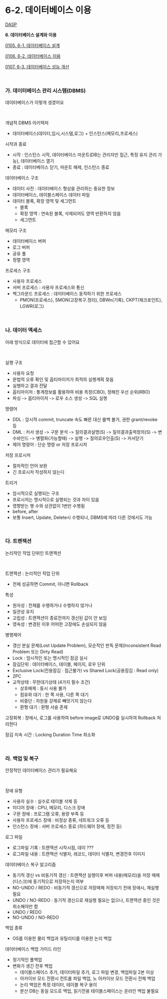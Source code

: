 # 6-2. 데이터베이스 이용

<p> <a href="./study_dasp.html">DASP</a> </p>

**<p> 6. 데이터베이스 설계와 이용</p>**
<p> <a href="./study_0105.html">0105. 6-1. 데이터베이스 설계</a> </p>
<p> <a href="./study_0106.html">0106. 6-2. 데이터베이스 이용</a> </p>
<p> <a href="./study_0107.html">0107. 6-3. 데이터베이스 성능 개선</a> </p>

<br>

### **가. 데이터베이스 관리 시스템(DBMS)** 

데이터베이스가 이렇게 생겼어요

<br>

개념적 DBMS 아키텍처
- 데이터베이스(데이터,임시,시스템,로그) + 인스턴스(메모리,프로세스)

시작과 종료
- 시작 : 인스턴스 시작, 데이터베이스 마운트(DB는 관리자만 접근, 특정 유지 관리 가능), 데이터베이스 열기
- 종료 : 데이터베이스 닫기, 마운트 해제, 인스턴스 종료

데이터베이스 구조
- 데이터 사전 : 데이터베이스 형상을 관리하는 중요한 정보
- 데이터베이스, 테이블스페이스 데이터 파일
- 데이터 블록, 확장 영역 및 세그먼트
  - 블록
  - 확장 영역 : 연속된 블록, 삭제되어도 영역 반환하지 않음
  - 세그먼트

메모리 구조
- 데이터베이스 버퍼
- 로그 버퍼
- 공유 풀
- 정렬 영역

프로세스 구조
- 사용자 프로세스
- 서버 프로세스 : 사용자 프로세스와 통신
- 백그라운드 프로세스 : 데이터베이스 동작하기 위한 프로세스
  - PMON(프로세스), SMON(고장복구.정리), DBWn(기록), CKPT(체크포인트), LGWR(로그) 
  
<br>


### **나. 데이터 액세스** 

아래 방식으로 데이터에 접근할 수 있어요

<br>

실행 구조
- 사용자 요청
- 문법적 오류 확인 및 옵티마이저가 최적의 실행계획 찾음
- 실행하고 결과 전달
- 옵티마이저 : 통계정보를 활용하여 비용 측정(CBO), 정해진 우선 순위(RBO)
- 파싱 -> 옵티마이저 -> 로우 소스 생성 -> SQL 실행

명령어
- DDL : 암시적 commit, truncate 속도 빠른 대신 롤백 불가, 권한 grant/revoke 등
- DML : 커서 생성 -> 구문 분석 -> 질의결과설명(S) -> 질의결과출력정의(S) -> 변수바인드 -> 병렬화(가능할때) -> 실행 -> 질의로우인출(S) -> 커서닫기
- 제어 명령어 : 단순 명령 or 저장 프로시저

저장 프로시저
- 절차적인 언어 보완
- 긴 프로시저 작성하지 않는다

트리거
- 암시적으로 실행되는 구조
- 프로시저는 명시적으로 실행되는 것과 차이 있음
- 영향받는 행 수와 상관없이 1번만 수행됨
- before, after
- 보통 Insert, Update, Delete시 수행되나, DBMS에 따라 다른 것에서도 가능

<br>


### **다. 트랜잭션** 

논리적인 작업 단위인 트랜잭션

<br>

트랜잭션 : 논리적인 작업 단위
- 전체 성공하면 Commit, 아니면 Rollback

특성
- 원자성 : 전체를 수행하거나 수행하지 않거나
- 일관성 유지
- 고립성 : 트랜잭션이 종료전까지 갱신된 값이 안 보임
- 영속성 : 변경된 이후 어떠한 고장에도 손실되지 않음

병행제어
- 갱신 분실 문제(Lost Update Problem), 모순적인 판독 문제(Inconsistent Read Problem 또는 Dirty Read)
- Lock : 암시적인 또는 명시적인 잠금 실시
- 잠김단위 : 데이터베이스, 테이블, 페이지, 로우 단위
- Exclusive Lock(전용잠김 : 접근불가) vs Shared Lock(공용잠김 : Read only)
- 2PC
- 교착상태 : 무한대기상태 (4가지 필수 조건)
  - 상호배제 : 동시 사용 불가
  - 점유와 대기 : 한 쪽 사용, 다른 쪽 대기
  - 비중단 : 자원을 강제로 빼앗기지 않는다
  - 환형 대기 : 환형 사슬 존재

고장회복 : 장애시, 로그를 사용하여 before image로 UNDO를 실시하여 Rollback 처리한다

잠김 지속 시간 : Locking Duration Time 최소화

<br>


### **라. 백업 및 복구** 

안정적인 데이터베이스 관리가 필요해요

<br>

장애 유형
- 사용자 실수 : 실수로 테이블 삭제 등
- 미디어 장애 : CPU, 메모리, 디스크 장애
- 구문 장애 : 프로그램 오류, 용량 부족 등
- 사용자 프로세스 장애 : 비정상 종류, 네트워크 오류 등
- 인스턴스 장애 : 서버 프로세스 종료 (하드웨어 장애, 정전 등)

로그 파일
- 로그파일 기록 : 트랜잭션 시작시점, 데이 ???
- 로그파일 내용 : 트랜잭션 식별자, 레코드, 데이터 식별자, 변경전후 이미지

데이터베이스 복구 알고리즘
- 동기적 갱신 vs 비동기적 갱신 : 트랜잭션 실행이후 버퍼 내용(메모리)을 저장 매체(디스크)에 동기적으로 저장하는지 여부
- NO-UNDO / REDO : 비동기적 갱신으로 저장매체 저장되기 전에 장애시, 재실행필요
- UNDO / NO-REDO : 동기적 갱신으로 재실행 필요는 없으나, 트랜잭션 중인 것은 취소해야만 함
- UNDO / REDO
- NO-UNDO / NO-REDO

백업 종류
- OS를 이용한 물리 백업과 유틸리티를 이용한 논리 백업

데이터베이스 백업 가이드 라인
- 정기적인 풀백업
- 변화가 생긴 전후 백업
  - 데이블스페이스 추가, 데이터파일 추가, 로그 파일 변경, 백업파일 2본 이상
  - 아카이브 모드 전환시 컨트롤 파일 백업, 노 아카이브 모드 전환시 전체 백업
  - 논리 백업은 특정 데이터, 테이블 복구 용이
  - 분산 DB는 동일 모드로 백업, 읽기전용 테이블스페이스는 온라인 백업 불필요

